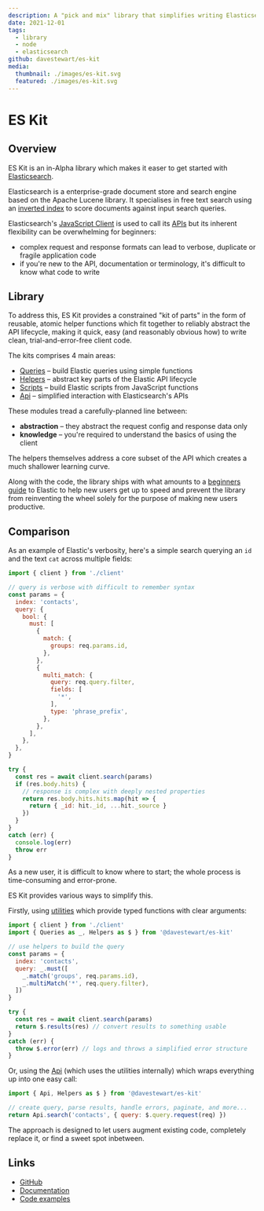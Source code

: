 ```yaml
---
description: A "pick and mix" library that simplifies writing Elasticsearch code
date: 2021-12-01
tags:
  - library
  - node
  - elasticsearch
github: davestewart/es-kit
media:
  thumbnail: ./images/es-kit.svg
  featured: ./images/es-kit.svg
---
```

# ES Kit

## Overview

ES Kit is an in-Alpha library which makes it easer to get started with [Elasticsearch](https://www.elastic.co/).

Elasticsearch is a enterprise-grade document store and search engine based on the Apache Lucene library. It specialises in free text search using an [inverted index](https://www.knowi.com/blog/what-is-elastic-search/) to score documents against input search queries.

Elasticsearch's [JavaScript Client](https://www.elastic.co/guide/en/elasticsearch/client/javascript-api/current/introduction.html) is used to call its [APIs](https://www.elastic.co/guide/en/elasticsearch/reference/current/rest-apis.html) but its inherent flexibility can be overwhelming for beginners:

- complex request and response formats can lead to verbose, duplicate or fragile application code
- if you're new to the API, documentation or terminology, it's difficult to know what code to write

## Library

To address this, ES Kit provides a constrained "kit of parts" in the form of reusable, atomic helper functions which fit together to reliably abstract the API lifecycle, making it quick, easy (and reasonably obvious how) to write clean, trial-and-error-free client code.

The kits comprises 4 main areas:

- [Queries](https://github.com/davestewart/es-kit/blob/main/docs/utilities/queries.md) – build Elastic queries using simple functions
- [Helpers](https://github.com/davestewart/es-kit/blob/main/docs/utilities/helpers.md) – abstract key parts of the Elastic API lifecycle
- [Scripts](https://github.com/davestewart/es-kit/blob/main/docs/utilities/scripts.md) – build Elastic scripts from JavaScript functions
- [Api](https://github.com/davestewart/es-kit/blob/main/docs/api/README.md) – simplified interaction with Elasticsearch's APIs

These modules tread a carefully-planned line between:

- **abstraction** – they abstract the request config and response data only
- **knowledge** – you're required to understand the basics of using the client 

The helpers themselves address a core subset of the API which creates a much shallower learning curve. 

Along with the code, the library ships with what amounts to a [beginners guide](https://github.com/davestewart/es-kit/blob/main/docs/elastic/README.md) to Elastic to help new users get up to speed and prevent the library from reinventing the wheel solely for the purpose of making new users productive.

## Comparison

As an example of Elastic's verbosity, here's a simple search querying an `id` and the text `cat` across multiple fields: 

```js
import { client } from './client'

// query is verbose with difficult to remember syntax
const params = {
  index: 'contacts',
  query: {
    bool: {
      must: [
        {
          match: {
            groups: req.params.id,
          },
        },
        {
          multi_match: {
            query: req.query.filter,
            fields: [
              '*',
            ],
            type: 'phrase_prefix',
          },
        },
      ],
    },
  },
}

try {
  const res = await client.search(params)
  if (res.body.hits) {
    // response is complex with deeply nested properties
    return res.body.hits.hits.map(hit => {
      return { _id: hit._id, ...hit._source }
    })    
  }
}
catch (err) {
  console.log(err)
  throw err
}
```

As a new user, it is difficult to know where to start; the whole process is time-consuming and error-prone.

ES Kit provides various ways to simplify this.

Firstly, using [utilities](https://github.com/davestewart/es-kit/tree/main/docs/utilities) which provide typed functions with clear arguments:

```js
import { client } from './client'
import { Queries as _, Helpers as $ } from '@davestewart/es-kit'

// use helpers to build the query
const params = {
  index: 'contacts',
  query: _.must([
    _.match('groups', req.params.id),
    _.multiMatch('*', req.query.filter),
  ])
}

try {
  const res = await client.search(params)
  return $.results(res) // convert results to something usable
}
catch (err) {
  throw $.error(err) // logs and throws a simplified error structure
}
```

Or, using the [Api](https://github.com/davestewart/es-kit/tree/main/docs/api) (which uses the utilities internally) which wraps everything up into one easy call:

```js
import { Api, Helpers as $ } from '@davestewart/es-kit'

// create query, parse results, handle errors, paginate, and more...
return Api.search('contacts', { query: $.query.request(req) })
```

The approach is designed to let users augment existing code, completely replace it, or find a sweet spot inbetween.

## Links

- [GitHub](https://github.com/davestewart/es-kit)
- [Documentation](https://github.com/davestewart/es-kit/tree/master/docs)
- [Code examples](https://github.com/davestewart/es-kit/tree/master/docs/examples.md)

